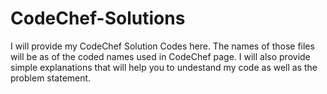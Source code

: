 # CodeChef-Solutions

I will provide my CodeChef Solution Codes here.
The names of those files will be as of the coded names used in CodeChef page.
I will also provide simple explanations that will help you to undestand my code as well as the problem statement.
